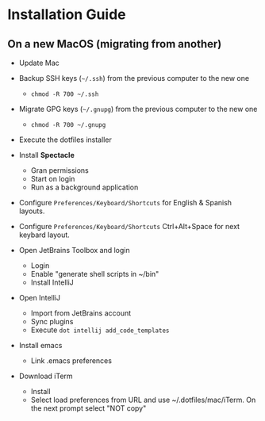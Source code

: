 # Installation Guide

## On a new MacOS (migrating from another)
* Update Mac 
* Backup SSH keys (`~/.ssh`) from the previous computer to the new one
  - `chmod -R 700 ~/.ssh`
* Migrate GPG keys (`~/.gnupg`) from the previous computer to the new one
  - `chmod -R 700 ~/.gnupg`
* Execute the dotfiles installer
* Install **Spectacle**
  - Gran permissions
  - Start on login
  - Run as a background application
* Configure `Preferences/Keyboard/Shortcuts` for English & Spanish layouts.
* Configure `Preferences/Keyboard/Shortcuts` Ctrl+Alt+Space for next keybard layout.

* Open JetBrains Toolbox and login
  - Login
  - Enable "generate shell scripts in ~/bin"
  - Install IntelliJ
* Open IntelliJ
  - Import from JetBrains account
  - Sync plugins
  - Execute `dot intellij add_code_templates`

* Install emacs
  - Link .emacs preferences

* Download iTerm
  - Install
  - Select load preferences from URL and use ~/.dotfiles/mac/iTerm. On the next prompt select "NOT copy"
